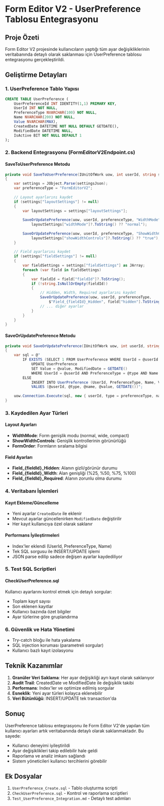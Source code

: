 # Form Editor V2 - UserPreference Tablosu Entegrasyonu

## Proje Özeti
Form Editor V2 projesinde kullanıcıların yaptığı tüm ayar değişikliklerinin veritabanında detaylı olarak saklanması için UserPreference tablosu entegrasyonu gerçekleştirildi.

## Geliştirme Detayları

### 1. UserPreference Tablo Yapısı
```sql
CREATE TABLE UserPreference (
    UserPreferenceId INT IDENTITY(1,1) PRIMARY KEY,
    UserId INT NOT NULL,
    PreferenceType NVARCHAR(100) NOT NULL,
    Name NVARCHAR(200) NOT NULL,
    Value NVARCHAR(MAX),
    CreatedDate DATETIME NOT NULL DEFAULT GETDATE(),
    ModifiedDate DATETIME NULL,
    IsActive BIT NOT NULL DEFAULT 1
);
```

### 2. Backend Entegrasyonu (FormEditorV2Endpoint.cs)

#### SaveToUserPreference Metodu
```csharp
private void SaveToUserPreference(IUnitOfWork uow, int userId, string settingsJson)
{
    var settings = JObject.Parse(settingsJson);
    var preferenceType = "FormEditorV2";
    
    // Layout ayarlarını kaydet
    if (settings["layoutSettings"] != null)
    {
        var layoutSettings = settings["layoutSettings"];
        
        SaveOrUpdatePreference(uow, userId, preferenceType, "WidthMode", 
            layoutSettings["widthMode"]?.ToString() ?? "normal");
        
        SaveOrUpdatePreference(uow, userId, preferenceType, "ShowWidthControls", 
            layoutSettings["showWidthControls"]?.ToString() ?? "true");
    }
    
    // Field ayarlarını kaydet
    if (settings["fieldSettings"] != null)
    {
        var fieldSettings = settings["fieldSettings"] as JArray;
        foreach (var field in fieldSettings)
        {
            var fieldId = field["fieldId"]?.ToString();
            if (!string.IsNullOrEmpty(fieldId))
            {
                // Hidden, Width, Required ayarlarını kaydet
                SaveOrUpdatePreference(uow, userId, preferenceType, 
                    $"Field_{fieldId}_Hidden", field["hidden"].ToString());
                // ... diğer ayarlar
            }
        }
    }
}
```

#### SaveOrUpdatePreference Metodu
```csharp
private void SaveOrUpdatePreference(IUnitOfWork uow, int userId, string preferenceType, string name, string value)
{
    var sql = @"
        IF EXISTS (SELECT 1 FROM UserPreference WHERE UserId = @userId AND PreferenceType = @type AND Name = @name)
            UPDATE UserPreference 
            SET Value = @value, ModifiedDate = GETDATE() 
            WHERE UserId = @userId AND PreferenceType = @type AND Name = @name
        ELSE
            INSERT INTO UserPreference (UserId, PreferenceType, Name, Value, CreatedDate) 
            VALUES (@userId, @type, @name, @value, GETDATE())";
    
    uow.Connection.Execute(sql, new { userId, type = preferenceType, name, value });
}
```

### 3. Kaydedilen Ayar Türleri

#### Layout Ayarları
- **WidthMode**: Form genişlik modu (normal, wide, compact)
- **ShowWidthControls**: Genişlik kontrollerinin görünürlüğü
- **FormOrder**: Formların sıralama bilgisi

#### Field Ayarları
- **Field_{fieldId}_Hidden**: Alanın gizli/görünür durumu
- **Field_{fieldId}_Width**: Alan genişliği (%25, %50, %75, %100)
- **Field_{fieldId}_Required**: Alanın zorunlu olma durumu

### 4. Veritabanı İşlemleri

#### Kayıt Ekleme/Güncelleme
- Yeni ayarlar `CreatedDate` ile eklenir
- Mevcut ayarlar güncellenirken `ModifiedDate` değiştirilir
- Her kayıt kullanıcıya özel olarak saklanır

#### Performans İyileştirmeleri
- Index'ler eklendi (UserId, PreferenceType, Name)
- Tek SQL sorgusu ile INSERT/UPDATE işlemi
- JSON parse edilip sadece değişen ayarlar kaydediliyor

### 5. Test SQL Scriptleri

#### CheckUserPreference.sql
Kullanıcı ayarlarını kontrol etmek için detaylı sorgular:
- Toplam kayıt sayısı
- Son eklenen kayıtlar
- Kullanıcı bazında özet bilgiler
- Ayar türlerine göre gruplandırma

### 6. Güvenlik ve Hata Yönetimi
- Try-catch bloğu ile hata yakalama
- SQL injection koruması (parametreli sorgular)
- Kullanıcı bazlı kayıt izolasyonu

## Teknik Kazanımlar
1. **Granüler Veri Saklama**: Her ayar değişikliği ayrı kayıt olarak saklanıyor
2. **Audit Trail**: CreatedDate ve ModifiedDate ile değişiklik takibi
3. **Performans**: Index'ler ve optimize edilmiş sorgular
4. **Esneklik**: Yeni ayar türleri kolayca eklenebilir
5. **Veri Bütünlüğü**: INSERT/UPDATE tek transaction'da

## Sonuç
UserPreference tablosu entegrasyonu ile Form Editor V2'de yapılan tüm kullanıcı ayarları artık veritabanında detaylı olarak saklanmaktadır. Bu sayede:
- Kullanıcı deneyimi iyileştirildi
- Ayar değişiklikleri takip edilebilir hale geldi
- Raporlama ve analiz imkanı sağlandı
- Sistem yöneticileri kullanıcı tercihlerini görebilir

## Ek Dosyalar
1. `UserPreference_Create.sql` - Tablo oluşturma scripti
2. `CheckUserPreference.sql` - Kontrol ve raporlama scriptleri
3. `Test_UserPreference_Integration.md` - Detaylı test adımları